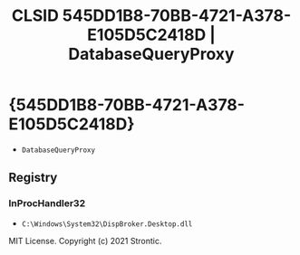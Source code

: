 ﻿---
title: "CLSID 545DD1B8-70BB-4721-A378-E105D5C2418D | DatabaseQueryProxy"
excerpt: What is COM-Object CLSID 545DD1B8-70BB-4721-A378-E105D5C2418D?
---

# {545DD1B8-70BB-4721-A378-E105D5C2418D}

* `DatabaseQueryProxy`

## Registry


### InProcHandler32

* `C:\Windows\System32\DispBroker.Desktop.dll`

MIT License. Copyright (c) 2021 Strontic.



